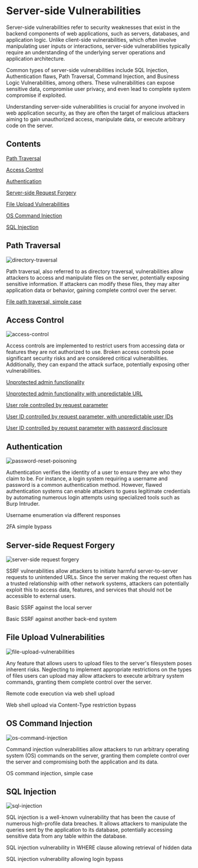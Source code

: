 # Server-side Vulnerabilities

Server-side vulnerabilities refer to security weaknesses that exist in the backend components of web applications, such as servers, databases, and application logic. Unlike client-side vulnerabilities, which often involve manipulating user inputs or interactions, server-side vulnerabilities typically require an understanding of the underlying server operations and application architecture.

Common types of server-side vulnerabilities include SQL Injection, Authentication flaws, Path Traversal, Command Injection, and Business Logic Vulnerabilities, among others. These vulnerabilities can expose sensitive data, compromise user privacy, and even lead to complete system compromise if exploited.

Understanding server-side vulnerabilities is crucial for anyone involved in web application security, as they are often the target of malicious attackers aiming to gain unauthorized access, manipulate data, or execute arbitrary code on the server.

## Contents
[Path Traversal](#path-traversal)

[Access Control](#access-control)

[Authentication](#authentication)

[Server-side Request Forgery](#server-side-request-forgery)

[File Upload Vulnerabilities](#file-upload-vulnerabilities)

[OS Command Injection](#os-command-injection)

[SQL Injection](#sql-injection)

## Path Traversal

![directory-traversal](https://github.com/acibojbp/Burp-Suite-Academy/assets/164168280/fb5222be-50ca-4fc2-bc55-b7871c751fc3)

Path traversal, also referred to as directory traversal, vulnerabilities allow attackers to access and manipulate files on the server, potentially exposing sensitive information. If attackers can modify these files, they may alter application data or behavior, gaining complete control over the server.

[File path traversal, simple case](../server-side-topics/path-traversal/lab-01/lab-01.md)

## Access Control

![access-control](https://github.com/acibojbp/Burp-Suite-Academy/assets/164168280/14037cd2-1b10-48fc-95b8-06ad907574a3)

Access controls are implemented to restrict users from accessing data or features they are not authorized to use. Broken access controls pose significant security risks and are considered critical vulnerabilities. Additionally, they can expand the attack surface, potentially exposing other vulnerabilities.

[Unprotected admin functionality](../server-side-topics/access-control/lab-01/lab-01.md)

[Unprotected admin functionality with unpredictable URL](../server-side-topics/access-control/lab-02/lab-02.md)

[User role controlled by request parameter](../server-side-topics/access-control/lab-03/lab-03.md)

[User ID controlled by request parameter, with unpredictable user IDs](../server-side-topics/access-control/lab-08/lab-08.md)

[User ID controlled by request parameter with password disclosure](../server-side-topics/access-control/lab-10/lab-10.md)

## Authentication

![password-reset-poisoning](https://github.com/acibojbp/Burp-Suite-Academy/assets/164168280/248c5a18-8365-43f8-acac-354c1671bcf3)

Authentication verifies the identity of a user to ensure they are who they claim to be. For instance, a login system requiring a username and password is a common authentication method. However, flawed authentication systems can enable attackers to guess legitimate credentials by automating numerous login attempts using specialized tools such as Burp Intruder.

Username enumeration via different responses

2FA simple bypass

## Server-side Request Forgery

![server-side request forgery](https://github.com/acibojbp/Burp-Suite-Academy/assets/164168280/a5bb4ed5-ccf5-49a9-b9fc-f6817ab3a983)

SSRF vulnerabilities allow attackers to initiate harmful server-to-server requests to unintended URLs. Since the server making the request often has a trusted relationship with other network systems, attackers can potentially exploit this to access data, features, and services that should not be accessible to external users.

Basic SSRF against the local server

Basic SSRF against another back-end system

## File Upload Vulnerabilities

![file-upload-vulnerabilities](https://github.com/acibojbp/Burp-Suite-Academy/assets/164168280/b8e18357-af31-4752-bd9b-2c36578de206)

Any feature that allows users to upload files to the server's filesystem poses inherent risks. Neglecting to implement appropriate restrictions on the types of files users can upload may allow attackers to execute arbitrary system commands, granting them complete control over the server.

Remote code execution via web shell upload

Web shell upload via Content-Type restriction bypass

## OS Command Injection

![os-command-injection](https://github.com/acibojbp/Burp-Suite-Academy/assets/164168280/57531897-bd8b-4d93-b71f-df6cb93014cc)

Command injection vulnerabilities allow attackers to run arbitrary operating system (OS) commands on the server, granting them complete control over the server and compromising both the application and its data.

OS command injection, simple case

## SQL Injection

![sql-injection](https://github.com/acibojbp/Burp-Suite-Academy/assets/164168280/4f87cd27-15b4-4c7c-b94f-3ed269e30997)

SQL injection is a well-known vulnerability that has been the cause of numerous high-profile data breaches. It allows attackers to manipulate the queries sent by the application to its database, potentially accessing sensitive data from any table within the database.

SQL injection vulnerability in WHERE clause allowing retrieval of hidden data

SQL injection vulnerability allowing login bypass

